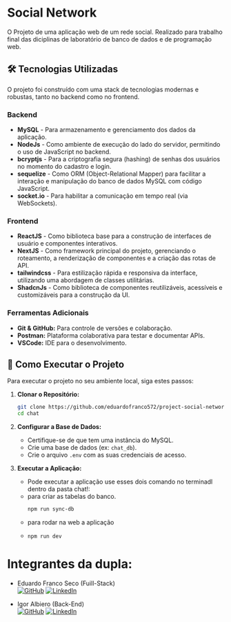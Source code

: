 # Social Network

O Projeto de uma aplicação web de um rede social. Realizado para trabalho final das diciplinas de laboratório de banco de dados e de programação web.

## 🛠️ Tecnologias Utilizadas

O projeto foi construído com uma stack de tecnologias modernas e robustas, tanto no backend como no frontend.

### Backend
-   **MySQL** - Para armazenamento e gerenciamento dos dados da aplicação.
-   **NodeJs** - Como ambiente de execução do lado do servidor, permitindo o uso de JavaScript no backend.
-   **bcryptjs** - Para a criptografia segura (hashing) de senhas dos usuários no momento do cadastro e login.
-   **sequelize** - Como ORM (Object-Relational Mapper) para facilitar a interação e manipulação do banco de dados MySQL com código JavaScript.
-   **socket.io** - Para habilitar a comunicação em tempo real (via WebSockets).

### Frontend
-   **ReactJS** - Como biblioteca base para a construção de interfaces de usuário e componentes interativos.
-   **NextJS** - Como framework principal do projeto, gerenciando o roteamento, a renderização de componentes e a criação das rotas de API.
-   **tailwindcss** - Para estilização rápida e responsiva da interface, utilizando uma abordagem de classes utilitárias.
-   **ShadcnJs** - Como biblioteca de componentes reutilizáveis, acessíveis e customizáveis para a construção da UI.

### Ferramentas Adicionais
-   **Git & GitHub:** Para controle de versões e colaboração.
-   **Postman:** Plataforma colaborativa para testar e documentar APIs.
-   **VSCode:** IDE para o desenvolvimento.
  
## 🚀 Como Executar o Projeto

Para executar o projeto no seu ambiente local, siga estes passos:

1.  **Clonar o Repositório:**
    ```bash
    git clone https://github.com/eduardofranco572/project-social-network.git
    cd chat
    ```

2.  **Configurar a Base de Dados:**
    -   Certifique-se de que tem uma instância do MySQL.
    -   Crie uma base de dados (ex: `chat_db`).
    -   Crie o arquivo `.env` com as suas credenciais de acesso.

3.  **Executar a Aplicação:**
    -   Pode executar a aplicação use esses dois comando no terminadl dentro da pasta chat!:
    -   para criar as tabelas do banco.
        ```bash
        npm run sync-db
        ```
      -   para rodar na web a aplicação
      - 
        ```bash
        npm run dev
        ```

# Integrantes da dupla:
- Eduardo Franco Seco (Fuill-Stack) <br>
  [![GitHub](https://img.shields.io/badge/GitHub-100000?style=for-the-badge&logo=github&logoColor=white)](https://github.com/eduardofranco572)
  [![LinkedIn](https://img.shields.io/badge/-LinkedIn-%230077B5?style=for-the-badge&logo=linkedin&logoColor=white)](https://www.linkedin.com/in/eduardo-franco572/)

- Igor Albiero (Back-End) <br>
  [![GitHub](https://img.shields.io/badge/GitHub-100000?style=for-the-badge&logo=github&logoColor=white)](https://github.com/igorskeff)
  [![LinkedIn](https://img.shields.io/badge/-LinkedIn-%230077B5?style=for-the-badge&logo=linkedin&logoColor=white)](https://www.linkedin.com/in/igor-albiero-7178a5215/)
